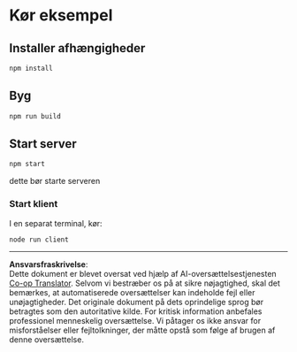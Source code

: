 <!--
CO_OP_TRANSLATOR_METADATA:
{
  "original_hash": "67cc24a3a2d1cdd7d395ed5e67be8557",
  "translation_date": "2025-10-07T01:35:14+00:00",
  "source_file": "03-GettingStarted/11-simple-auth/code/basic/typescript/README.md",
  "language_code": "da"
}
-->
# Kør eksempel

## Installer afhængigheder

```bash
npm install
```

## Byg

```bash
npm run build
```

## Start server

```bash
npm start
```

dette bør starte serveren

### Start klient

I en separat terminal, kør:

```bash
node run client
```

---

**Ansvarsfraskrivelse**:  
Dette dokument er blevet oversat ved hjælp af AI-oversættelsestjenesten [Co-op Translator](https://github.com/Azure/co-op-translator). Selvom vi bestræber os på at sikre nøjagtighed, skal det bemærkes, at automatiserede oversættelser kan indeholde fejl eller unøjagtigheder. Det originale dokument på dets oprindelige sprog bør betragtes som den autoritative kilde. For kritisk information anbefales professionel menneskelig oversættelse. Vi påtager os ikke ansvar for misforståelser eller fejltolkninger, der måtte opstå som følge af brugen af denne oversættelse.